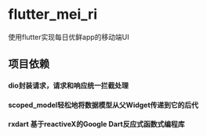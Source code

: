 # flutter_mei_ri

使用flutter实现每日优鲜app的移动端UI

## 项目依赖
#### dio封装请求，请求和响应统一拦截处理
#### scoped_model轻松地将数据模型从父Widget传递到它的后代
#### rxdart 基于reactiveX的Google Dart反应式函数式编程库


